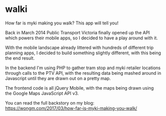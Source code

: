 # walki
How far is myki making you walk? This app will tell you!

Back in March 2014 Public Transport Victoria finally opened up the API which powers their mobile apps, so I decided to have a play around with it.

With the mobile landscape already littered with hundreds of different trip planning apps, I decided to build something slightly different, with this being the end result.

In the backend I'm using PHP to gather tram stop and myki retailer locations through calls to the PTV API, with the resulting data being mashed around in Javascript until they are drawn out on a pretty map.

The frontend code is all jQuery Mobile, with the maps being drawn using the Google Maps JavaScript API v3.

You can read the full backstory on my blog: https://wongm.com/2017/03/how-far-is-myki-making-you-walk/
